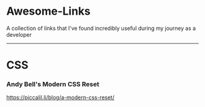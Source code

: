 # Awesome-Links
A collection of links that I've found incredibly useful during my journey as a developer

---

# CSS

### Andy Bell's Modern CSS Reset
https://piccalil.li/blog/a-modern-css-reset/ 
